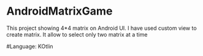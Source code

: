 # AndroidMatrixGame
This project showing 4*4 matrix on Android UI. I have used custom view to create matrix. It allow to select only two matrix at a time

#Language:
KOtlin

